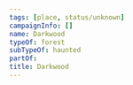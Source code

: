 ```yaml
---
tags: [place, status/unknown]
campaignInfo: []
name: Darkwood
typeOf: forest
subTypeOf: haunted
partOf:
title: Darkwood
---
```

